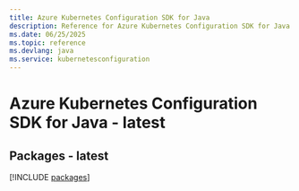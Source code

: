 ```yaml
---
title: Azure Kubernetes Configuration SDK for Java
description: Reference for Azure Kubernetes Configuration SDK for Java
ms.date: 06/25/2025
ms.topic: reference
ms.devlang: java
ms.service: kubernetesconfiguration
---
```

# Azure Kubernetes Configuration SDK for Java - latest
## Packages - latest
[!INCLUDE [packages](kubernetes-configuration-index.md)]